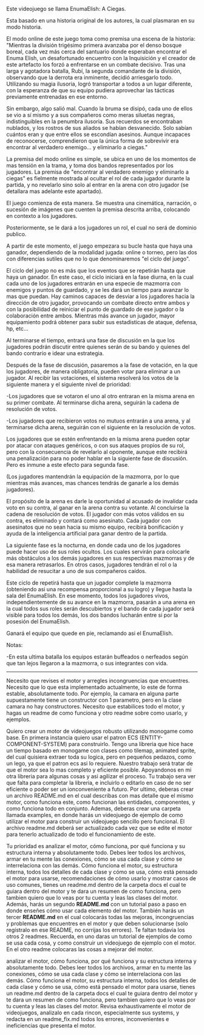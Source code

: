 Este videojuego se llama EnumaElish: A Ciegas.

Esta basado en una historia original de los autores, la cual plasmaran en su modo historia. 

El modo online de este juego toma como premisa una escena de la historia:
"Mientras la división trigésimo primera avanzaba por el denso bosque boreal, cada vez más cerca del santuario donde esperaban encontrar el Enuma Elish, un desafortunado encuentro con la Inquisición y el creador de este artefacto los forzó a enfrentarse en un combate decisivo. Tras una larga y agotadora batalla, Rubí, la segunda comandante de la división, observando que la derrota era inminente, decidió arriesgarlo todo. Utilizando su magia ilusoria, logró transportar a todos a un lugar diferente, con la esperanza de que su equipo pudiera aprovechar las tácticas previamente entrenadas en ese entorno.

Sin embargo, algo salió mal. Cuando la bruma se disipó, cada uno de ellos se vio a sí mismo y a sus compañeros como meras siluetas negras, indistinguibles en la penumbra ilusoria. Sus recuerdos se encontraban nublados, y los rostros de sus aliados se habían desvanecido. Solo sabían cuántos eran y que entre ellos se escondían asesinos. Aunque incapaces de reconocerse, comprendieron que la única forma de sobrevivir era encontrar al verdadero enemigo… y eliminarlo a ciegas."

La premisa del modo online es simple, se ubica en uno de los momentos de mas tensión en la trama, y toma dos bandos representados por los jugadores. 
La premisa de "encontrar al verdadero enemigo y eliminarlo a ciegas" es fielmente mostrada al ocultar el rol de cada jugador durante la partida, y no revelarlo sino solo al entrar en la arena con otro jugador (se detallara mas adelante este apartado).

El juego comienza de esta manera. Se muestra una cinemática, narración, o sucesión de imágenes que cuenten la premisa descrita arriba, colocando en contexto a los jugadores. 

Posteriormente, se le dará a los jugadores un rol, el cual no será de dominio publico. 

A partir de este momento, el juego empezara su bucle hasta que haya una ganador, dependiendo de la modalidad jugada: online o torneo, pero las dos con diferencias sutiles que no lo que denominaremos "el ciclo del juego".

El ciclo del juego no es más que los eventos que se repetirán hasta que haya un ganador. En este caso, el ciclo iniciará en la fase diurna, en la cual cada uno de los jugadores entrarán en una especie de mazmorra con enemigos y puntos de guardado, y se les dará un tiempo para avanzar lo mas que puedan.
Hay caminos capaces de desviar a los jugadores hacia la dirección de otro jugador, provocando un combate directo entre ambos y con la posibilidad de reiniciar el punto de guardado de ese jugador o la colaboración entre ambos.
Mientras más avance un jugador, mayor equipamiento podrá obtener para subir sus estadisticas de ataque, defensa, hp, etc...

Al terminarse el tiempo, entrará una fase de discusión en la que los jugadores podrán discutir entre quienes serán de su bando y quienes del bando contrario e idear una estrategia.

Después de la fase de discusión, pasaremos a la fase de votación, en la que los jugadores, de manera obligatoria, pueden votar para eliminar a un jugador. Al recibir las votaciones, el sistema resolverá los votos de la siguiente manera y el siguiente nivel de prioridad:

-Los jugadores que se votaron el uno al otro entraran en la misma arena en su primer combate. Al terminarse dicha arena, seguirán la cadena de resolución de votos.

-Los jugadores que recibieron votos no mutuos entrarán a una arena, y al terminarse dicha arena, seguirán con el siguiente en la resolución de votos.

Los jugadores que se estén enfrentando en la misma arena pueden optar por atacar con ataques genéricos, o con sus ataques propios de su rol, pero con la consecuencia de revelarlo al oponente, aunque este recibirá una penalización para no poder hablar en la siguiente fase de discusión. Pero es inmune a este efecto para segunda fase.

(Los jugadores mantendrán la equipación de la mazmorra, por lo que mientras más avances, mas chances tendrás de ganarle a los demás jugadores).

El propósito de la arena es darle la oportunidad al acusado de invalidar cada voto en su contra, al ganar en la arena contra su votante. Al concluirse la cadena de resolución de votos. El jugador con más votos válidos en su contra, es eliminado y contará como asesinato. Cada jugador con asesinatos que no sean hacia su mismo equipo, recibirá bonificación y ayuda de la inteligencia artificial para ganar dentro de la partida. 

La siguiente fase es la nocturna, en donde cada uno de los jugadores puede hacer uso de sus roles ocultos. Los cuales servirán para colocarle más obstáculos a los demás jugadores en sus respectivas mazmorras y de esa manera retrasarlos. En otros casos, jugadores tendrán el rol o la habilidad de resucitar a uno de sus compañeros caídos.

Este ciclo de repetirá hasta que un jugador complete la mazmorra (obteniendo asi una recompensa proporcional a su logro) y llegue hasta la sala del EnumaElish. En ese momento, todos los jugadores vivos, independientemente de su avance en la mazmorra, pasarán a una arena en la cual todos sus roles serán descubiertos y el bando de cada jugador será visible para todos los demás, los dos bandos lucharán entre si por la posesión del EnumaElish.

Ganará el equipo que quede en pie, reclamando asi el EnumaElish.

Notas:

-En esta ultima batalla los equipos estarán buffeados o nerfeados según que tan lejos llegaron a la mazmorra, o sus integrantes con vida.







------------------------------------------------------------------------

Necesito que revises el motor y arregles incongruencias que encuentres. Necesito que lo que esta implementado actualmente, lo este de forma estable, absolutamente todo. Por ejemplo, la camara en alguna parte supuestamente tiene un constructor con 1 parametro, pero en la clase camara no hay constructores. Necesito que estabilices todo el motor, y hagas un readme de como funciona y otro readme sobre como usarlo, y ejemplos.

Quiero crear un motor de videojuegos robusto utilizando monogame como base. En primera instancia quiero usar el patron ECS (ENTITY-COMPONENT-SYSTEM) para construirlo. Tengo una libreria que hice hace un tiempo basado en monogame con clases como tilemap, animated sprite, del cual quisiera extraer toda su logica, pero en pequeños pedazos, como un lego, ya que el patron ecs asi lo requiere. Nuestro trabajo será tratar de que el motor sea lo mas completo y eficiente posible. Apoyandonos en mi otra libreria para algunas cosas y asi agilizar el proceso. Tu trabajo sera ver que falta para completar la libreria, e incluirlo o editarlo en caso de no ser eficiente o poder ser un ionconveniente a futuro. Por ultimo, deberas crear un archivo README.md en el cual describas con mas detalle que el mismo motor, como funciona este, como funcionan las entidades, componentes, y como funciona todo en conjunto. Ademas, deberas crear una carpeta llamada examples, en donde harás un videojuego de ejemplo de como utilizar el motor para construir un videojuego sencillo pero funcional. El archivo readme.md deberá ser actualizado cada vez que se edite el motor para tenerlo actualizado de todo el funcionamiento de este.

Tu prioridad es analizar el motor, cómo funciona, por qué funciona y su estructura interna y absolutamente todo. Debes leer todos los archivos, armar en tu mente las conexiones, cómo se usa cada clase y cómo se interrelaciona con las demás. Cómo funciona el motor, su estructura interna, todos los detalles de cada clase y cómo se usa, cómo está pensado el motor para usarse, recomendaciones de cómo usarlo y mostrar casos de uso comunes, tienes un readme.md dentro de la carpeta docs el cual te guiara dentro del motor y te dara un resumen de como funciona, pero tambien quiero que lo veas por tu cuenta y leas las clases del motor. Además, harás un segundo **README.md** con un tutorial paso a paso en donde enseñes cómo usar cada elemento del motor. También harás un tercer **README.md** en el cual colocarás todas las mejoras, incongruencias y problemas que encuentres en el motor y que deben solucionarse (solo regístralo en ese README, no corrijas los errores). Te faltan todavia los otros 2 readmes. Recuerda, en uno daras un tutorial de ejemplos de como se usa cada cosa, y como construir un videojuego de ejemplo con el motor. En el otro readme colocaras las cosas a mejorar del motor.

analizar el motor, cómo funciona, por qué funciona y su estructura interna y absolutamente todo. Debes leer todos los archivos, armar en tu mente las conexiones, cómo se usa cada clase y cómo se interrelaciona con las demás. Cómo funciona el motor, su estructura interna, todos los detalles de cada clase y cómo se usa, cómo está pensado el motor para usarse, tienes un readme.md dentro de la carpeta docs el cual te guiara dentro del motor y te dara un resumen de como funciona, pero tambien quiero que lo veas por tu cuenta y leas las clases del motor. Revisa exhaustivamente el motor de videojuegos, analizalo en cada rincon, especialmente sus systems, y redacta en un readme_fix.md todos los errores, inconvenientes e ineficiencias que presenta el motor.
